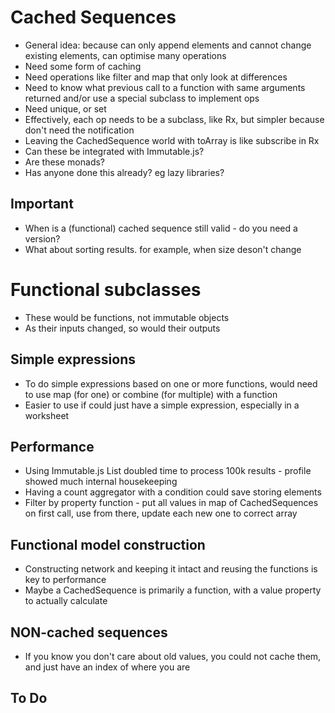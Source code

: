 Cached Sequences
================

- General idea: because can only append elements and cannot change existing elements, can optimise many operations
- Need some form of caching
- Need operations like filter and map that only look at differences
- Need to know what previous call to a function with same arguments returned and/or use a special subclass to implement ops
- Need unique, or set
- Effectively, each op needs to be a subclass, like Rx, but simpler because don't need the notification
- Leaving the CachedSequence world with toArray is like subscribe in Rx
- Can these be integrated with Immutable.js?
- Are these monads?
- Has anyone done this already? eg lazy libraries?

Important
---------
- When is a (functional) cached sequence still valid - do you need a version?  
- What about sorting results. for example, when size deson't change


Functional subclasses
=====================

- These would be functions, not immutable objects
- As their inputs changed, so would their outputs

Simple expressions
------------------
- To do simple expressions based on one or more functions, would need to use map (for one) or combine (for multiple) with a function
- Easier to use if could just have a simple expression, especially in a worksheet

Performance
-----------

- Using Immutable.js List doubled time to process 100k results - profile showed much internal housekeeping
- Having a count aggregator with a condition could save storing elements
- Filter by property function - put all values in map of CachedSequences on first call, use from there, update each new one to correct array

Functional model construction
-----------------------------
- Constructing network and keeping it intact and reusing the functions is key to performance
- Maybe a CachedSequence is primarily a function, with a value property to actually calculate

NON-cached sequences
--------------------

- If you know you don't care about old values, you could not cache them, and just have an index of where you are

To Do
-----
